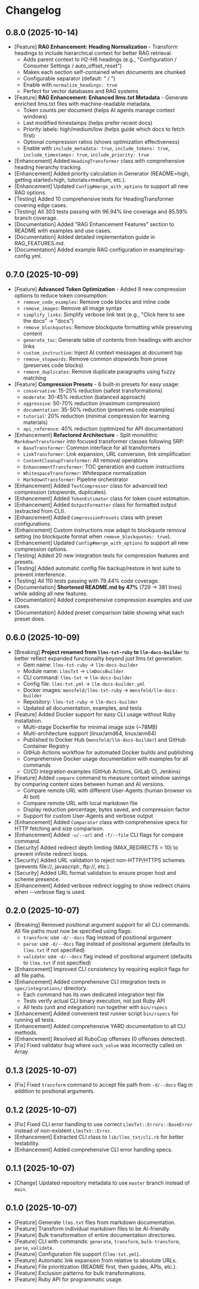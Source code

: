 # Changelog

## 0.8.0 (2025-10-14)
- [Feature] **RAG Enhancement: Heading Normalization** - Transform headings to include hierarchical context for better RAG retrieval.
  - Adds parent context to H2-H6 headings (e.g., "Configuration / Consumer Settings / auto_offset_reset")
  - Makes each section self-contained when documents are chunked
  - Configurable separator (default: " / ")
  - Enable with `normalize_headings: true`
  - Perfect for vector databases and RAG systems
- [Feature] **RAG Enhancement: Enhanced llms.txt Metadata** - Generate enriched llms.txt files with machine-readable metadata.
  - Token counts per document (helps AI agents manage context windows)
  - Last modified timestamps (helps prefer recent docs)
  - Priority labels: high/medium/low (helps guide which docs to fetch first)
  - Optional compression ratios (shows optimization effectiveness)
  - Enable with `include_metadata: true`, `include_tokens: true`, `include_timestamps: true`, `include_priority: true`
- [Enhancement] Added `HeadingTransformer` class with comprehensive heading hierarchy tracking.
- [Enhancement] Added priority calculation in Generator (README=high, getting started=high, tutorials=medium, etc.).
- [Enhancement] Updated `Config#merge_with_options` to support all new RAG options.
- [Testing] Added 10 comprehensive tests for HeadingTransformer covering edge cases.
- [Testing] All 303 tests passing with 96.94% line coverage and 85.59% branch coverage.
- [Documentation] Added "RAG Enhancement Features" section to README with examples and use cases.
- [Documentation] Added detailed implementation guide in RAG_FEATURES.md.
- [Documentation] Added example RAG configuration in examples/rag-config.yml.

## 0.7.0 (2025-10-09)
- [Feature] **Advanced Token Optimization** - Added 8 new compression options to reduce token consumption:
  - `remove_code_examples`: Remove code blocks and inline code
  - `remove_images`: Remove all image syntax
  - `simplify_links`: Simplify verbose link text (e.g., "Click here to see the docs" → "docs")
  - `remove_blockquotes`: Remove blockquote formatting while preserving content
  - `generate_toc`: Generate table of contents from headings with anchor links
  - `custom_instruction`: Inject AI context messages at document top
  - `remove_stopwords`: Remove common stopwords from prose (preserves code blocks)
  - `remove_duplicates`: Remove duplicate paragraphs using fuzzy matching
- [Feature] **Compression Presets** - 6 built-in presets for easy usage:
  - `conservative`: 15-25% reduction (safest transformations)
  - `moderate`: 30-45% reduction (balanced approach)
  - `aggressive`: 50-70% reduction (maximum compression)
  - `documentation`: 35-50% reduction (preserves code examples)
  - `tutorial`: 20% reduction (minimal compression for learning materials)
  - `api_reference`: 40% reduction (optimized for API documentation)
- [Enhancement] **Refactored Architecture** - Split monolithic `MarkdownTransformer` into focused transformer classes following SRP:
  - `BaseTransformer`: Common interface for all transformers
  - `LinkTransformer`: Link expansion, URL conversion, link simplification
  - `ContentCleanupTransformer`: All removal operations
  - `EnhancementTransformer`: TOC generation and custom instructions
  - `WhitespaceTransformer`: Whitespace normalization
  - `MarkdownTransformer`: Pipeline orchestrator
- [Enhancement] Added `TextCompressor` class for advanced text compression (stopwords, duplicates).
- [Enhancement] Added `TokenEstimator` class for token count estimation.
- [Enhancement] Added `OutputFormatter` class for formatted output (extracted from CLI).
- [Enhancement] Added `CompressionPresets` class with preset configurations.
- [Enhancement] Custom instructions now adapt to blockquote removal setting (no blockquote format when `remove_blockquotes: true`).
- [Enhancement] Updated `Config#merge_with_options` to support all new compression options.
- [Testing] Added 20 new integration tests for compression features and presets.
- [Testing] Added automatic config file backup/restore in test suite to prevent interference.
- [Testing] All 110 tests passing with 79.44% code coverage.
- [Documentation] **Shortened README.md by 47%** (729 → 381 lines) while adding all new features.
- [Documentation] Added comprehensive compression examples and use cases.
- [Documentation] Added preset comparison table showing what each preset does.

## 0.6.0 (2025-10-09)
- [Breaking] **Project renamed from `llms-txt-ruby` to `llm-docs-builder`** to better reflect expanded functionality beyond just llms.txt generation.
  - Gem name: `llms-txt-ruby` → `llm-docs-builder`
  - Module name: `LlmsTxt` → `LlmDocsBuilder`
  - CLI command: `llms-txt` → `llm-docs-builder`
  - Config file: `llms-txt.yml` → `llm-docs-builder.yml`
  - Docker images: `mensfeld/llms-txt-ruby` → `mensfeld/llm-docs-builder`
  - Repository: `llms-txt-ruby` → `llm-docs-builder`
  - Updated all documentation, examples, and tests
- [Feature] Added Docker support for easy CLI usage without Ruby installation.
  - Multi-stage Dockerfile for minimal image size (~78MB)
  - Multi-architecture support (linux/amd64, linux/arm64)
  - Published to Docker Hub (`mensfeld/llm-docs-builder`) and GitHub Container Registry
  - GitHub Actions workflow for automated Docker builds and publishing
  - Comprehensive Docker usage documentation with examples for all commands
  - CI/CD integration examples (GitHub Actions, GitLab CI, Jenkins)
- [Feature] Added `compare` command to measure context window savings by comparing content sizes between human and AI versions.
  - Compare remote URL with different User-Agents (human browser vs AI bot)
  - Compare remote URL with local markdown file
  - Display reduction percentage, bytes saved, and compression factor
  - Support for custom User-Agents and verbose output
- [Enhancement] Added `Comparator` class with comprehensive specs for HTTP fetching and size comparison.
- [Enhancement] Added `-u/--url` and `-f/--file` CLI flags for compare command.
- [Security] Added redirect depth limiting (MAX_REDIRECTS = 10) to prevent infinite redirect loops.
- [Security] Added URL validation to reject non-HTTP/HTTPS schemes (prevents file://, javascript:, ftp://, etc.).
- [Security] Added URL format validation to ensure proper host and scheme presence.
- [Enhancement] Added verbose redirect logging to show redirect chains when --verbose flag is used.

## 0.2.0 (2025-10-07)
- [Breaking] Removed positional argument support for all CLI commands. All file paths must now be specified using flags:
  - `transform`: use `-d/--docs` flag instead of positional argument
  - `parse`: use `-d/--docs` flag instead of positional argument (defaults to `llms.txt` if not specified)
  - `validate`: use `-d/--docs` flag instead of positional argument (defaults to `llms.txt` if not specified)
- [Enhancement] Improved CLI consistency by requiring explicit flags for all file paths.
- [Enhancement] Added comprehensive CLI integration tests in `spec/integrations/` directory.
  - Each command has its own dedicated integration test file
  - Tests verify actual CLI binary execution, not just Ruby API
  - All tests (unit and integration) run together with `bin/rspecs`
- [Enhancement] Added convenient test runner script `bin/rspecs` for running all tests.
- [Enhancement] Added comprehensive YARD documentation to all CLI methods.
- [Enhancement] Resolved all RuboCop offenses (0 offenses detected).
- [Fix] Fixed validator bug where `each_value` was incorrectly called on Array.

## 0.1.3 (2025-10-07)
- [Fix] Fixed `transform` command to accept file path from `-d/--docs` flag in addition to positional arguments.

## 0.1.2 (2025-10-07)
- [Fix] Fixed CLI error handling to use correct `LlmsTxt::Errors::BaseError` instead of non-existent `LlmsTxt::Error`.
- [Enhancement] Extracted CLI class to `lib/llms_txt/cli.rb` for better testability.
- [Enhancement] Added comprehensive CLI error handling specs.

## 0.1.1 (2025-10-07)
- [Change] Updated repository metadata to use `master` branch instead of `main`.

## 0.1.0 (2025-10-07)
- [Feature] Generate `llms.txt` files from markdown documentation.
- [Feature] Transform individual markdown files to be AI-friendly.
- [Feature] Bulk transformation of entire documentation directories.
- [Feature] CLI with commands: `generate`, `transform`, `bulk-transform`, `parse`, `validate`.
- [Feature] Configuration file support (`llms-txt.yml`).
- [Feature] Automatic link expansion from relative to absolute URLs.
- [Feature] File prioritization (README first, then guides, APIs, etc.).
- [Feature] Exclusion patterns for bulk transformations.
- [Feature] Ruby API for programmatic usage.
